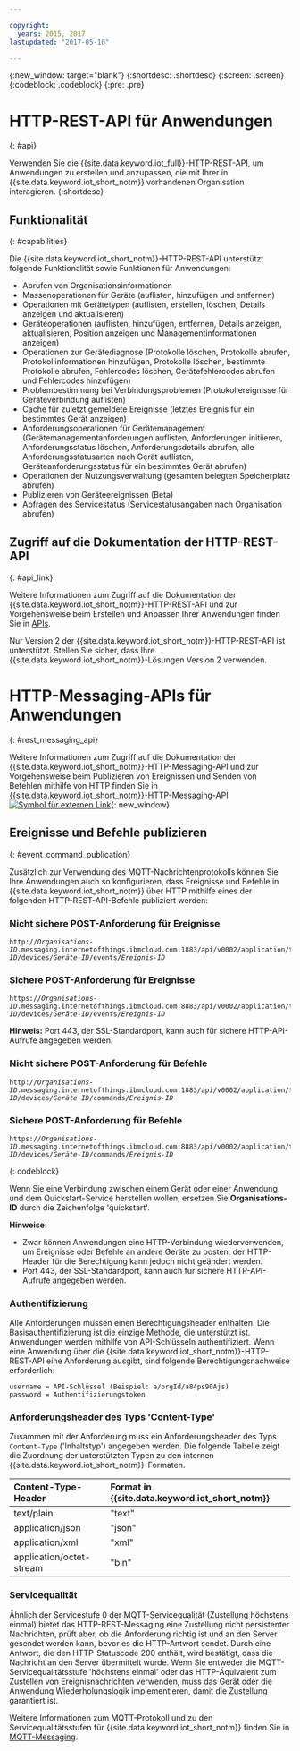 ```yaml
---

copyright:
  years: 2015, 2017
lastupdated: "2017-05-10"

---
```


{:new_window: target="blank"}
{:shortdesc: .shortdesc}
{:screen: .screen}
{:codeblock: .codeblock}
{:pre: .pre}

# HTTP-REST-API für Anwendungen
{: #api}

Verwenden Sie die {{site.data.keyword.iot_full}}-HTTP-REST-API, um Anwendungen zu erstellen und anzupassen, die mit Ihrer in {{site.data.keyword.iot_short_notm}} vorhandenen Organisation interagieren.
{:shortdesc}

## Funktionalität
{: #capabilities}

Die {{site.data.keyword.iot_short_notm}}-HTTP-REST-API unterstützt folgende Funktionalität sowie Funktionen für Anwendungen:

- Abrufen von Organisationsinformationen
- Massenoperationen für Geräte (auflisten, hinzufügen und entfernen)
- Operationen mit Gerätetypen (auflisten, erstellen, löschen, Details anzeigen und aktualisieren)
- Geräteoperationen (auflisten, hinzufügen, entfernen, Details anzeigen, aktualisieren, Position anzeigen und Managementinformationen anzeigen)
- Operationen zur Gerätediagnose (Protokolle löschen, Protokolle abrufen, Protokollinformationen hinzufügen, Protokolle löschen, bestimmte Protokolle abrufen, Fehlercodes löschen, Gerätefehlercodes abrufen und Fehlercodes hinzufügen)
- Problembestimmung bei Verbindungsproblemen (Protokollereignisse für Geräteverbindung auflisten)
- Cache für zuletzt gemeldete Ereignisse (letztes Ereignis für ein bestimmtes Gerät anzeigen)
- Anforderungsoperationen für Gerätemanagement (Gerätemanagementanforderungen auflisten, Anforderungen initiieren, Anforderungsstatus löschen, Anforderungsdetails abrufen, alle Anforderungsstatusarten nach Gerät auflisten, Geräteanforderungsstatus für ein bestimmtes Gerät abrufen)
- Operationen der Nutzungsverwaltung (gesamten belegten Speicherplatz abrufen)
- Publizieren von Geräteereignissen (Beta)
- Abfragen des Servicestatus (Servicestatusangaben nach Organisation abrufen)

## Zugriff auf die Dokumentation der HTTP-REST-API
{: #api_link}

Weitere Informationen zum Zugriff auf die Dokumentation der {{site.data.keyword.iot_short_notm}}-HTTP-REST-API und zur Vorgehensweise beim Erstellen und Anpassen Ihrer Anwendungen finden Sie in [APIs](../reference/api.html).

Nur Version 2 der {{site.data.keyword.iot_short_notm}}-HTTP-REST-API ist unterstützt. Stellen Sie sicher, dass Ihre {{site.data.keyword.iot_short_notm}}-Lösungen Version 2 verwenden.

# HTTP-Messaging-APIs für Anwendungen
{: #rest_messaging_api}

Weitere Informationen zum Zugriff auf die Dokumentation der {{site.data.keyword.iot_short_notm}}-HTTP-Messaging-API und zur Vorgehensweise beim Publizieren von Ereignissen und Senden von Befehlen mithilfe von HTTP finden Sie in [{{site.data.keyword.iot_short_notm}}-HTTP-Messaging-API ![Symbol für externen Link](../../../icons/launch-glyph.svg)](https://docs.internetofthings.ibmcloud.com/apis/swagger/v0002/http-messaging.html){: new_window}.

## Ereignisse und Befehle publizieren
{: #event_command_publication}

Zusätzlich zur Verwendung des MQTT-Nachrichtenprotokolls können Sie Ihre Anwendungen auch so konfigurieren, dass Ereignisse und Befehle in {{site.data.keyword.iot_short_notm}} über HTTP mithilfe eines der folgenden HTTP-REST-API-Befehle publiziert werden:

### Nicht sichere POST-Anforderung für Ereignisse
<pre class="pre"><code class="hljs">http://<var class="keyword varname">Organisations-ID</var>.messaging.internetofthings.ibmcloud.com:1883/api/v0002/application/types/<var class="keyword varname">Typ-ID</var>/devices/<var class="keyword varname">Geräte-ID</var>/events/<var class="keyword varname">Ereignis-ID</var></code></pre>

### Sichere POST-Anforderung für Ereignisse
<pre class="pre"><code class="hljs">https://<var class="keyword varname">Organisations-ID</var>.messaging.internetofthings.ibmcloud.com:8883/api/v0002/application/types/<var class="keyword varname">Typ-ID</var>/devices/<var class="keyword varname">Geräte-ID</var>/events/<var class="keyword varname">Ereignis-ID</var></code></pre>

**Hinweis:** Port 443, der SSL-Standardport, kann auch für sichere HTTP-API-Aufrufe angegeben werden.

### Nicht sichere POST-Anforderung für Befehle
<pre class="pre"><code class="hljs">http://<var class="keyword varname">Organisations-ID</var>.messaging.internetofthings.ibmcloud.com:1883/api/v0002/application/types/<var class="keyword varname">Typ-ID</var>/devices/<var class="keyword varname">Geräte-ID</var>/commands/<var class="keyword varname">Ereignis-ID</var></code></pre>


### Sichere POST-Anforderung für Befehle
<pre class="pre"><code class="hljs">https://<var class="keyword varname">Organisations-ID</var>.messaging.internetofthings.ibmcloud.com:8883/api/v0002/application/types/<var class="keyword varname">Typ-ID</var>/devices/<var class="keyword varname">Geräte-ID</var>/commands/<var class="keyword varname">Ereignis-ID</var></code></pre>
{: codeblock}

Wenn Sie eine Verbindung zwischen einem Gerät oder einer Anwendung und dem Quickstart-Service herstellen wollen, ersetzen Sie **Organisations-ID** durch die Zeichenfolge 'quickstart'.

**Hinweise:**
- Zwar können Anwendungen eine HTTP-Verbindung wiederverwenden, um Ereignisse oder Befehle an andere Geräte zu posten, der HTTP-Header für die Berechtigung kann jedoch nicht geändert werden.
- Port 443, der SSL-Standardport, kann auch für sichere HTTP-API-Aufrufe angegeben werden.

### Authentifizierung

Alle Anforderungen müssen einen Berechtigungsheader enthalten. Die Basisauthentifizierung ist die einzige Methode, die unterstützt ist. Anwendungen werden mithilfe von API-Schlüsseln authentifiziert. Wenn eine Anwendung über die {{site.data.keyword.iot_short_notm}}-HTTP-REST-API eine Anforderung ausgibt, sind folgende Berechtigungsnachweise erforderlich:

```
username = API-Schlüssel (Beispiel: a/orgId/a84ps90Ajs)
password = Authentifizierungstoken
```

### Anforderungsheader des Typs 'Content-Type'

Zusammen mit der Anforderung muss ein Anforderungsheader des Typs `Content-Type` ('Inhaltstyp') angegeben werden. Die folgende Tabelle zeigt die Zuordnung der unterstützten Typen zu den internen {{site.data.keyword.iot_short_notm}}-Formaten.

|Content-Type-Header|Format in {{site.data.keyword.iot_short_notm}}|
|:---|:---|
|text/plain|"text"
|application/json| "json"
|application/xml | "xml"
|application/octet-stream|"bin"

### Servicequalität

Ähnlich der Servicestufe 0 der MQTT-Servicequalität (Zustellung höchstens einmal) bietet das HTTP-REST-Messaging eine Zustellung nicht persistenter Nachrichten, prüft aber, ob die Anforderung richtig ist und an den Server gesendet werden kann, bevor es die HTTP-Antwort sendet. Durch eine Antwort, die den HTTP-Statuscode 200 enthält, wird bestätigt, dass die Nachricht an den Server übermittelt wurde. Wenn Sie entweder die MQTT-Servicequalitätsstufe 'höchstens einmal' oder das HTTP-Äquivalent zum Zustellen von Ereignisnachrichten verwenden, muss das Gerät oder die Anwendung Wiederholungslogik implementieren, damit die Zustellung garantiert ist.


Weitere Informationen zum MQTT-Protokoll und zu den Servicequalitätsstufen für {{site.data.keyword.iot_short_notm}} finden Sie in [MQTT-Messaging](../reference/mqtt/index.html).
